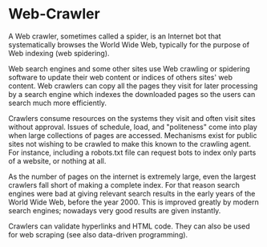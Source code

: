 # Web-Crawler

A Web crawler, sometimes called a spider, is an Internet bot that systematically browses the World Wide Web, typically for the purpose of Web indexing (web spidering).

Web search engines and some other sites use Web crawling or spidering software to update their web content or indices of others sites' web content. Web crawlers can copy all the pages they visit for later processing by a search engine which indexes the downloaded pages so the users can search much more efficiently.

Crawlers consume resources on the systems they visit and often visit sites without approval. Issues of schedule, load, and "politeness" come into play when large collections of pages are accessed. Mechanisms exist for public sites not wishing to be crawled to make this known to the crawling agent. For instance, including a robots.txt file can request bots to index only parts of a website, or nothing at all.

As the number of pages on the internet is extremely large, even the largest crawlers fall short of making a complete index. For that reason search engines were bad at giving relevant search results in the early years of the World Wide Web, before the year 2000. This is improved greatly by modern search engines; nowadays very good results are given instantly.

Crawlers can validate hyperlinks and HTML code. They can also be used for web scraping (see also data-driven programming).
